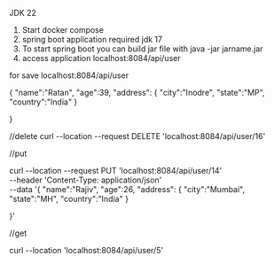 JDK 22
1. Start docker compose 
2. spring boot application required jdk 17
3. To start spring boot you can build jar file with  java -jar jarname.jar
4. access application localhost:8084/api/user


for save
localhost:8084/api/user

{
"name":"Ratan",
"age":39,
"address": {
"city":"Inodre",
"state":"MP",
"country":"India"
}

}

//delete
curl --location --request DELETE 'localhost:8084/api/user/16'

//put

curl --location --request PUT 'localhost:8084/api/user/14' \
--header 'Content-Type: application/json' \
--data '{
"name":"Rajiv",
"age":26,
"address": {
"city":"Mumbai",
"state":"MH",
"country":"India"
}

}'

//get

curl --location 'localhost:8084/api/user/5'